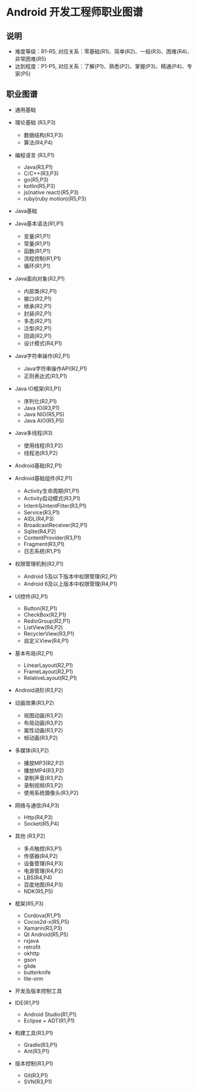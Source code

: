 # Android 开发工程师职业图谱

## 说明

- 难度等级：R1-R5, 对应关系：零基础(R1)、简单(R2)、一般(R3)、困难(R4)、非常困难(R5)
- 达到程度：P1-P5, 对应关系：了解(P1)、熟悉(P2)、掌握(P3)、精通(P4)、专家(P5)

## 职业图谱


- 通用基础
 - 理论基础 (R3,P3)
     - 数据结构(R3,P3)
     - 算法(R4,P4)
 - 编程语言 (R3,P1)
     - Java(R3,P1)
     - C/C++(R3,P3)
     - go(R5,P3)
     - kotlin(R5,P3)
     - js(native react)(R5,P3)
     - ruby(ruby motion)(R5,P3)
- Java基础
 - Java基本语法(R1,P1)
     - 变量(R1,P1）
     - 常量(R1,P1)
     - 函数(R1,P1)
     - 流程控制(R1,P1)
     - 循环(R1,P1)
 - Java面向对象(R2,P1)
     - 内部类(R2,P1)
     - 接口(R2,P1)
     - 继承(R2,P1)
     - 封装(R2,P1)
     - 多态(R2,P1)
     - 泛型(R2,P1)
     - 回调(R2,P1)
     - 设计模式(R4,P1)
 - Java字符串操作(R2,P1)
     - Java字符串操作API(R2,P1)
     - 正则表达式(R3,P1)
 - Java IO框架(R3,P1)
     - 序列化(R2,P1)
     - Java IO(R3,P1)
     - Java NIO(R5,P5)
     - Java AIO(R5,P5)
 - Java多线程(R3)
     - 使用线程(R3,P2)
     - 线程池(R3,P2)
- Android基础(R2,P1)
 - Android基础组件(R2,P1)
     - Activity生命周期(R1,P1)
     - Activity启动模式(R3,P1)
     - Intent与IntentFilter(R3,P1)
     - Service(R3,P1)
     - AIDL(R4,P3)
     - BroadcastReceiver(R2,P1)
     - Sqlite(R4,P2)
     - ContentProvider(R3,P1)
     - Fragment(R3,P1)
     - 日志系统(R1,P1)
 - 权限管理机制(R2,P1)
     - Android 5及以下版本中权限管理(R2,P1)
     - Android 6及以上版本中权限管理(R4,P1)
 - UI控件(R2,P1)
     - Button(R2,P1)
     - CheckBox(R2,P1)
     - RedioGroup(R2,P1)
     - ListView(R4,P2)
     - RecyclerView(R3,P1)
     - 自定义View(R4,P1)
 - 基本布局(R2,P1)
     - LinearLayout(R2,P1)
     - FrameLayout(R2,P1)
     - RelativeLayout(R2,P1)
- Android进阶(R3,P2)
 - 动画效果(R3,P2)
     - 视图动画(R3,P2)
     - 布局动画(R3,P2)
     - 属性动画(R3,P2)
     - 帧动画(R3,P2)
 - 多媒体(R3,P2)
     - 播放MP3(R2,P2)
     - 播放MP4(R3,P2)
     - 录制声音(R3,P2)
     - 录制视频(R3,P2)
     - 使用系统摄像头(R3,P2)
 - 网络与通信(R4,P3)
     - Http(R4,P3)
     - Socket(R5,P4)
 - 其他 (R3,P2)
     - 多点触控(R3,P1)
     - 传感器(R4,P2)
     - 设备管理(R4,P3)
     - 电源管理(R4,P2)
     - LBS(R4,P4)
     - 百度地图(R4,P3)
     - NDK(R5,P5)
 - 框架(R5,P3)
     - Cordova(R1,P1)
     - Cocos2d-x(R5,P5)
     - Xamarin(R3,P3)
     - Qt Android(R5,P5)
     - rxjava
     - retrofit
     - okhttp
     - gson
     - glide
     - butterknife
     - lite-orm
     
- 开发及版本控制工具
 - IDE(R1,P1)
     - Android Studio(R1,P1)
     - Eclipse + ADT(R1,P1)
 - 构建工具(R3,P1)
     - Gradle(R3,P1)
     - Ant(R3,P1)
 - 版本控制(R3,P1)
     - Git(R3,P1)
     - SVN(R3,P1)
